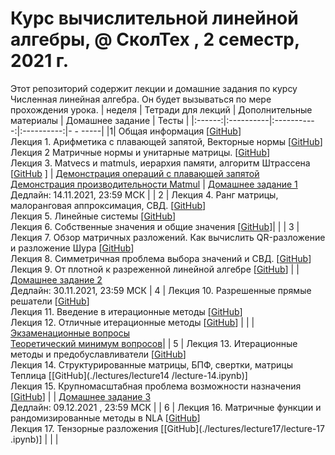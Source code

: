 # Курс вычислительной линейной алгебры, @ СколТех , 2 семестр, 2021 г.
Этот репозиторий содержит лекции и домашние задания по курсу Численная линейная алгебра. Он будет вызываться по мере прохождения урока.
| неделя | Тетради для лекций | Дополнительные материалы | Домашнее задание | Тесты |
|:------:|:----------|:-----------:|:----------:|- - -----|
|1| Общая информация [[GitHub](lectures/general_info.ipynb)] <br> Лекция 1. Арифметика с плавающей запятой, Векторные нормы [[GitHub](./lectures/lecture1/lecture-1.ipynb)] <br> Лекция 2 Матричные нормы и унитарные матрицы. [[GitHub](./lectures/lecture2/lecture-2.ipynb)] <br> Лекция 3. Matvecs и matmuls, иерархия памяти, алгоритм Штрассена [[GitHub](./lectures/lecture3/lecture-3.ipynb) ] | [Демонстрация операций с плавающей запятой](./after-lectures/1/seminar1.ipynb) <br> [Демонстрация производительности Matmul](./after-lectures/3/seminar2.ipynb) | [Домашнее задание 1](./hw/hw1/hw1.ipynb) <br> Дедлайн: 14.11.2021, 23:59 МСК |
| 2 | Лекция 4. Ранг матрицы, малоранговая аппроксимация, СВД. [[GitHub](./lectures/lecture4/lecture-4.ipynb)] <br> Лекция 5. Линейные системы [[GitHub](./lectures/lecture5/lecture-5.ipynb)] <br> Лекция 6. Собственные значения и общие значения [[GitHub](./lectures/lecture6/lecture-6.ipynb)]| |
| 3 | Лекция 7. Обзор матричных разложений. Как вычислить QR-разложение и разложение Шура [[GitHub](./lectures/lecture7/lecture-7.ipynb)] <br> Лекция 8. Симметричная проблема выбора значений и СВД. [[GitHub](./lectures/lecture8/lecture-8.ipynb)] <br> Лекция 9. От плотной к разреженной линейной алгебре [[GitHub](./lectures/lecture9/lecture-9.ipynb)] | | [Домашнее задание 2](./hw/hw2/hw2.ipynb) <br> Дедлайн: 30.11.2021, 23:59 МСК
| 4 | Лекция 10. Разрешенные прямые решатели [[GitHub](./lectures/lecture10/lecture-10.ipynb)] <br> Лекция 11. Введение в итерационные методы [[GitHub](./lectures/lecture11/lecture-11.ipynb )] <br> Лекция 12. Отличные итерационные методы [[GitHub](./lectures/lecture12/lecture-12.ipynb)] | | | [Экзаменационные вопросы](./exam/exam_questions.pdf) <br> [Теоретический минимум вопросов](./exam/teormin.pdf)|
| 5 | Лекция 13. Итерационные методы и предобуславливатели [[GitHub](./lectures/lecture13/lecture-13.ipynb)] <br> Лекция 14. Структурированные матрицы, БПФ, свертки, матрицы Теплица [[GitHub](./lectures/lecture14 /lecture-14.ipynb)] <br> Лекция 15. Крупномасштабная проблема возможности назначения [[GitHub](./lectures/lecture15/lecture-15.ipynb)] | | [Домашнее задание 3](./hw/hw3/hw3.ipynb) <br> Дедлайн: 09.12.2021 , 23:59 МСК |
| 6 | Лекция 16. Матричные функции и рандомизированные методы в NLA [[GitHub](./lectures/lecture16/lecture-16.ipynb)] <br> Лекция 17. Тензорные разложения [[GitHub](./lectures/lecture17/lecture-17 .ipynb)] | | |
